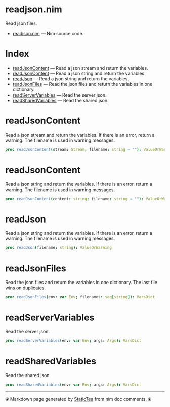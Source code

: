 # readjson.nim

Read json files.

* [readjson.nim](../src/readjson.nim) &mdash; Nim source code.
# Index

* [readJsonContent](#readjsoncontent) &mdash; Read a json stream and return the variables.
* [readJsonContent](#readjsoncontent) &mdash; Read a json string and return the variables.
* [readJson](#readjson) &mdash; Read a json string and return the variables.
* [readJsonFiles](#readjsonfiles) &mdash; Read the json files and return the variables in one dictionary.
* [readServerVariables](#readservervariables) &mdash; Read the server json.
* [readSharedVariables](#readsharedvariables) &mdash; Read the shared json.

# readJsonContent

Read a json stream and return the variables.  If there is an error, return a warning. The filename is used in warning messages.

```nim
proc readJsonContent(stream: Stream; filename: string = ""): ValueOrWarning
```


# readJsonContent

Read a json string and return the variables.  If there is an error, return a warning. The filename is used in warning messages.

```nim
proc readJsonContent(content: string; filename: string = ""): ValueOrWarning
```


# readJson

Read a json string and return the variables.  If there is an error, return a warning. The filename is used in warning messages.

```nim
proc readJson(filename: string): ValueOrWarning
```


# readJsonFiles

Read the json files and return the variables in one dictionary. The last file wins on duplicates.

```nim
proc readJsonFiles(env: var Env; filenames: seq[string]): VarsDict
```


# readServerVariables

Read the server json.

```nim
proc readServerVariables(env: var Env; args: Args): VarsDict
```


# readSharedVariables

Read the shared json.

```nim
proc readSharedVariables(env: var Env; args: Args): VarsDict
```



---
⦿ Markdown page generated by [StaticTea](https://github.com/flenniken/statictea/) from nim doc comments. ⦿
